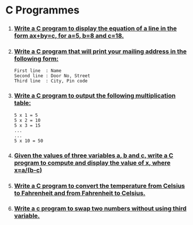 # C Programmes

1. ### [Write a C program to display the equation of a line in the form ax+by=c, for a=5, b=8 and c=18.](./1-display-the-equation/)

2. ### [Write a C program that will print your mailing address in the following form:](./2-print-mailing-address/)

   ```
   First line  : Name
   Second line : Door No, Street
   Third line  : City, Pin code
   ```

3. ### [Write a C program to output the following multiplication table:](./3-multiplication-table/)

   ```
   5 x 1 = 5
   5 x 2 = 10
   5 x 3 = 15
   ...
   ...
   5 x 10 = 50
   ```

4. ### [Given the values of three variables a, b and c, write a C program to compute and display the value of x, where x=a/(b-c)](./4-display-the-value/)

5. ### [Write a C program to convert the temperature from Celsius to Fahrenheit and from Fahrenheit to Celsius.](./5-convert-celsius-to-fahrenheit/)

6.  ### [Write a c program to swap two numbers without using third variable.](./6-swap-two-numbers-without-using-third-varible/)
